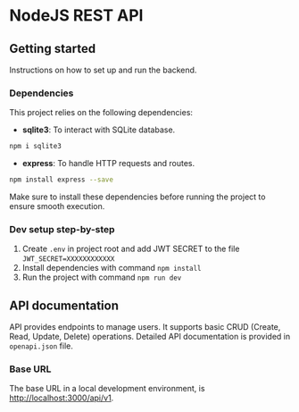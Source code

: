 # NodeJS REST API

## Getting started

Instructions on how to set up and run the backend.

### Dependencies

This project relies on the following dependencies:

- **sqlite3**: To interact with SQLite database.
```bash
npm i sqlite3
```

- **express**: To handle HTTP requests and routes.
```bash
npm install express --save
```

Make sure to install these dependencies before running the project to ensure smooth execution.

### Dev setup step-by-step

1. Create `.env` in project root and add JWT SECRET to the file `JWT_SECRET=XXXXXXXXXXXX`
2. Install dependencies with command `npm install`
3. Run the project with command `npm run dev`

## API documentation

API provides endpoints to manage users. It supports basic CRUD (Create, Read, Update, Delete) operations. Detailed API documentation is provided in `openapi.json` file.

### Base URL
The base URL in a local development environment, is [http://localhost:3000/api/v1](http://localhost:3000/api/v1).